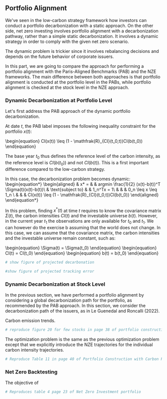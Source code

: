 ## Portfolio Alignment

We've seen in the low-carbon strategy framework how investors can conduct a portfolio decarbonization with a static approach. On the other side, net zero investing involves portfolio alignment with a decarbonization pathway, rather than a simple static decarbonization. It involves a dynamic strategy in order to comply with the given net zero scenario.

The dynamic problem is trickier since it involves rebalancing decisions and depends on the future behavior of corporate issuers. 

In this part, we are going to compare the approach for performing a portfolio alignment with the Paris-Aligned Benchmarks (PAB) and the NZE frameworks. The main difference between both approaches is that portfolio alignment is conducted at the portfolio level in the PABs, while portfolio alignment is checked at the stock level in the NZE approach.

### Dynamic Decarbonization at Portfolio Level

Let's first address the PAB approach of the dynamic portfolio decarbonization. 

At date $t$, the PAB label imposes the following inequality constraint for the portfolio $x(t)$:

\begin{equation}
CI(x(t)) \leq (1 - \mathfrak{R}_{CI}(t_0,t))CI(b(t_0))
\end{equation}

The base year $t_0$ thus defines the reference level of the carbon intensity, as the reference level is $CI(b(t_0))$ and not $CI(b(t))$. This is a first important difference compared to the low-carbon strategy.

In this case, the decarbonization problem becomes dynamic:
\begin{equation*}
\begin{aligned}
& x* = 
& & argmin \frac{1}{2} (x(t)-b(t))^T \Sigma(t)(x(t)-b(t))\\
& \text{subject to}
& & 1_n^Tx = 1\\
& & &  0_n \leq x \leq 1_n \\
& & & CI(x(t)) \leq (1 - \mathfrak{R}_{CI}(t_0,t))CI(b(t_0))
\end{aligned}
\end{equation*}

In this problem, finding $x^*(t)$ at time $t$ requires to know the covariance matrix $\Sigma(t)$, the carbon intensities $CI(t)$ and the investable universe $b(t)$. However, in the current year $t_1$ the observations are only available for $t_0$ and $t_1$. We can however do the exercise b assuming that the world does not change. In this case, we can assume that the covariance matrix, the carbon intensities and the investable universe remain constant, such as:

\begin{equation}
\Sigma(t) = \Sigma(t_0)
\end{equation}
\begin{equation}
CI(t) = CI(t_0)
\end{equation}
\begin{equation}
b(t) = b(t_0)
\end{equation}

```Python
# show figure of projected decarbonation
```

```Python
#show figure of projected tracking error
```

### Dynamic Decarbonization at Stock Level

In the previous section, we have performed a portfolio alignment by considering a global decarbonization path for the portfolio, as recommended by the PAB approach. In this section, we consider the decarbonization path of the issuers, as in Le Guenedal and Roncalli (2022). 



Carbon emission trends.

```Python
# reproduce figure 20 for few stocks in page 38 of portfolio construction with climate risk
```

The optimization problem is the same as the previous optimization problem except that we explicitly introduce the NZE trajectories for the individual carbon intensity trajectories.

```Python
# Reproduce Table 11 in page 40 of Portfolio Construction with Carbon Risk
```

### Net Zero Backtesting

The objective of 

```Python
# Reproduces table 4 page 23 of Net Zero Investment portfolio
```